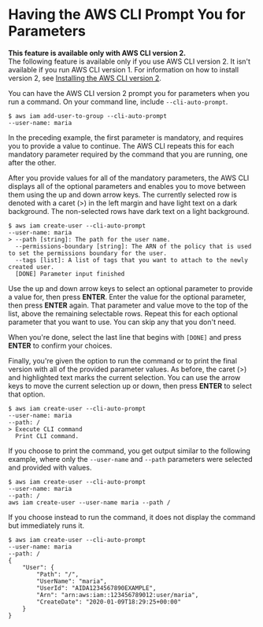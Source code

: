# Having the AWS CLI Prompt You for Parameters<a name="cli-usage-parameters-prompting"></a>

**This feature is available only with AWS CLI version 2\.**  
The following feature is available only if you use AWS CLI version 2\. It isn't available if you run AWS CLI version 1\. For information on how to install version 2, see [Installing the AWS CLI version 2](install-cliv2.md)\.

You can have the AWS CLI version 2 prompt you for parameters when you run a command\. On your command line, include `--cli-auto-prompt`\.

```
$ aws iam add-user-to-group --cli-auto-prompt
--user-name: maria
```

In the preceding example, the first parameter is mandatory, and requires you to provide a value to continue\. The AWS CLI repeats this for each mandatory parameter required by the command that you are running, one after the other\.

After you provide values for all of the mandatory parameters, the AWS CLI displays all of the optional parameters and enables you to move between them using the up and down arrow keys\. The currently selected row is denoted with a caret \(>\) in the left margin and have light text on a dark background\. The non\-selected rows have dark text on a light background\.

```
$ aws iam create-user --cli-auto-prompt
--user-name: maria
> --path [string]: The path for the user name.
  --permissions-boundary [string]: The ARN of the policy that is used to set the permissions boundary for the user.
  --tags [list]: A list of tags that you want to attach to the newly created user.
  [DONE] Parameter input finished
```

Use the up and down arrow keys to select an optional parameter to provide a value for, then press **ENTER**\. Enter the value for the optional parameter, then press **ENTER** again\. That parameter and value move to the top of the list, above the remaining selectable rows\. Repeat this for each optional parameter that you want to use\. You can skip any that you don't need\. 

When you're done, select the last line that begins with `[DONE]` and press **ENTER** to confirm your choices\.

Finally, you're given the option to run the command or to print the final version with all of the provided parameter values\. As before, the caret \(>\) and highlighted text marks the current selection\. You can use the arrow keys to move the current selection up or down, then press **ENTER** to select that option\.

```
$ aws iam create-user --cli-auto-prompt
--user-name: maria
--path: /
> Execute CLI command
  Print CLI command.
```

If you choose to print the command, you get output similar to the following example, where only the `--user-name` and `--path` parameters were selected and provided with values\.

```
$ aws iam create-user --cli-auto-prompt
--user-name: maria                                                                                                                                                                    
--path: /
aws iam create-user --user-name maria --path /
```

If you choose instead to run the command, it does not display the command but immediately runs it\.

```
$ aws iam create-user --cli-auto-prompt
--user-name: maria
--path: /
{
    "User": {
        "Path": "/",
        "UserName": "maria",
        "UserId": "AIDA1234567890EXAMPLE",
        "Arn": "arn:aws:iam::123456789012:user/maria",
        "CreateDate": "2020-01-09T18:29:25+00:00"
    }
}
```